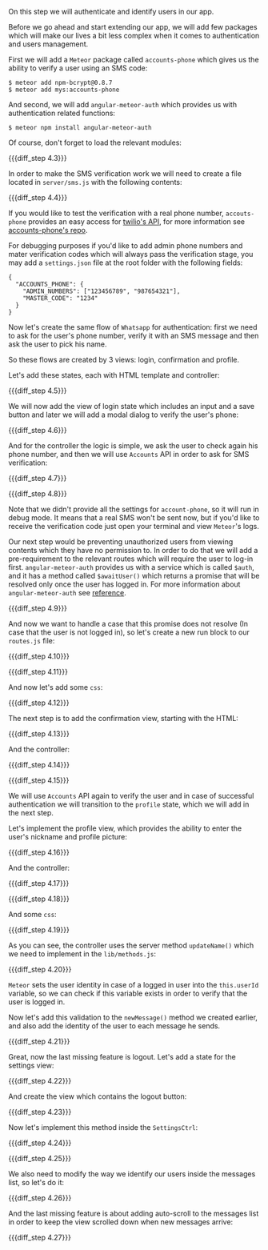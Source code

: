 On this step we will authenticate and identify users in our app.

Before we go ahead and start extending our app, we will add few packages which will make our lives a bit less complex when it comes to authentication and users management.

First we will add a `Meteor` package called `accounts-phone` which gives us the ability to verify a user using an SMS code:

    $ meteor add npm-bcrypt@0.8.7
    $ meteor add mys:accounts-phone

And second, we will add `angular-meteor-auth` which provides us with authentication related functions:

    $ meteor npm install angular-meteor-auth

Of course, don't forget to load the relevant modules:

{{{diff_step 4.3}}}

In order to make the SMS verification work we will need to create a file located in `server/sms.js` with the following contents:

{{{diff_step 4.4}}}

If you would like to test the verification with a real phone number, `accouts-phone` provides an easy access for [twilio's API](https://www.twilio.com/), for more information see [accounts-phone's repo](https://github.com/okland/accounts-phone).

For debugging purposes if you'd like to add admin phone numbers and mater verification codes which will always pass the verification stage, you may add a `settings.json` file at the root folder with the following fields:

    {
      "ACCOUNTS_PHONE": {
        "ADMIN_NUMBERS": ["123456789", "987654321"],
        "MASTER_CODE": "1234"
      }
    }

Now let's create the same flow of `Whatsapp` for authentication: first we need to ask for the user's phone number, verify it with an SMS message and then ask the user to pick his name.

So these flows are created by 3 views: login, confirmation and profile.

Let's add these states, each with HTML template and controller:

{{{diff_step 4.5}}}

We will now add the view of login state which includes an input and a save button and later we will add a modal dialog to verify the user's phone:

{{{diff_step 4.6}}}

And for the controller the logic is simple, we ask the user to check again his phone number, and then we will use `Accounts` API in order to ask for SMS verification:

{{{diff_step 4.7}}}

{{{diff_step 4.8}}}

Note that we didn't provide all the settings for `account-phone`, so it will run in debug mode. It means that a real SMS won't be sent now, but if you'd like to receive the verification code just open your terminal and view `Meteor`'s logs.

Our next step would be preventing unauthorized users from viewing contents which they have no permission to. In order to do that we will add a pre-requirement to the relevant routes which will require the user to log-in first. `angular-meteor-auth` provides us with a service which is called `$auth`, and it has a method called `$awaitUser()` which returns a promise that will be resolved only once the user has logged in. For more information about `angular-meteor-auth` see [reference](http://www.angular-meteor.com/api/1.3.6/auth).

{{{diff_step 4.9}}}

And now we want to handle a case that this promise does not resolve (In case that the user is not logged in), so let's create a new run block to our `routes.js` file:

{{{diff_step 4.10}}}

{{{diff_step 4.11}}}

And now let's add some `css`:

{{{diff_step 4.12}}}

The next step is to add the confirmation view, starting with the HTML:

{{{diff_step 4.13}}}

And the controller:

{{{diff_step 4.14}}}

{{{diff_step 4.15}}}

We will use `Accounts` API again to verify the user and in case of successful authentication we will transition to the `profile` state, which we will add in the next step.

Let's implement the profile view, which provides the ability to enter the user's nickname and profile picture:

{{{diff_step 4.16}}}

And the controller:

{{{diff_step 4.17}}}

{{{diff_step 4.18}}}

And some `css`:

{{{diff_step 4.19}}}

As you can see, the controller uses the server method `updateName()` which we need to implement in the `lib/methods.js`:

{{{diff_step 4.20}}}

`Meteor` sets the user identity in case of a logged in user into the `this.userId` variable, so we can check if this variable exists in order to verify that the user is logged in.

Now let's add this validation to the `newMessage()` method we created earlier, and also add the identity of the user to each message he sends.

{{{diff_step 4.21}}}

Great, now the last missing feature is logout. Let's add a state for the settings view:

{{{diff_step 4.22}}}

And create the view which contains the logout button:

{{{diff_step 4.23}}}

Now let's implement this method inside the `SettingsCtrl`:

{{{diff_step 4.24}}}

{{{diff_step 4.25}}}


We also need to modify the way we identify our users inside the messages list, so let's do it:

{{{diff_step 4.26}}}

And the last missing feature is about adding auto-scroll to the messages list in order to keep the view scrolled down when new messages arrive:

{{{diff_step 4.27}}}
